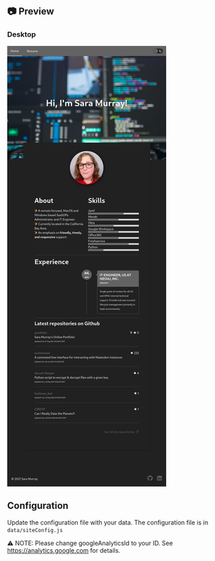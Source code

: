 
## 📷 Preview

### Desktop

![Preview desktop](./public/images/preview.png)

## Configuration

Update the configuration file with your data. The configuration file is in ```data/siteConfig.js```

:warning: NOTE: Please change googleAnalyticsId to your ID.  See https://analytics.google.com for details.
